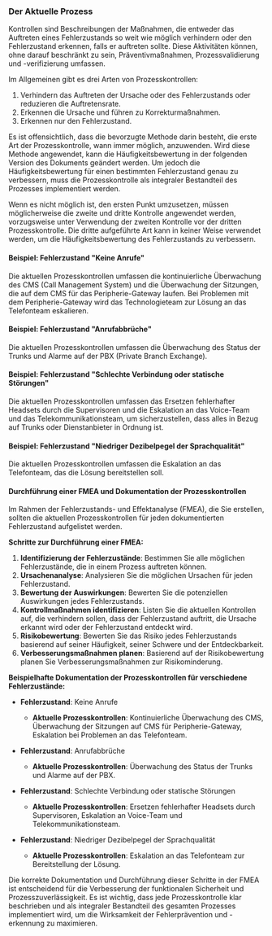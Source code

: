 ### Der Aktuelle Prozess

Kontrollen sind Beschreibungen der Maßnahmen, die entweder das Auftreten eines Fehlerzustands so weit wie möglich verhindern oder den Fehlerzustand erkennen, falls er auftreten sollte. Diese Aktivitäten können, ohne darauf beschränkt zu sein, Präventivmaßnahmen, Prozessvalidierung und -verifizierung umfassen.

Im Allgemeinen gibt es drei Arten von Prozesskontrollen:

1. Verhindern das Auftreten der Ursache oder des Fehlerzustands oder reduzieren die Auftretensrate.
2. Erkennen die Ursache und führen zu Korrekturmaßnahmen.
3. Erkennen nur den Fehlerzustand.

Es ist offensichtlich, dass die bevorzugte Methode darin besteht, die erste Art der Prozesskontrolle, wann immer möglich, anzuwenden. Wird diese Methode angewendet, kann die Häufigkeitsbewertung in der folgenden Version des Dokuments geändert werden. Um jedoch die Häufigkeitsbewertung für einen bestimmten Fehlerzustand genau zu verbessern, muss die Prozesskontrolle als integraler Bestandteil des Prozesses implementiert werden.

Wenn es nicht möglich ist, den ersten Punkt umzusetzen, müssen möglicherweise die zweite und dritte Kontrolle angewendet werden, vorzugsweise unter Verwendung der zweiten Kontrolle vor der dritten Prozesskontrolle. Die dritte aufgeführte Art kann in keiner Weise verwendet werden, um die Häufigkeitsbewertung des Fehlerzustands zu verbessern.

#### Beispiel: Fehlerzustand "Keine Anrufe"

Die aktuellen Prozesskontrollen umfassen die kontinuierliche Überwachung des CMS (Call Management System) und die Überwachung der Sitzungen, die auf dem CMS für das Peripherie-Gateway laufen. Bei Problemen mit dem Peripherie-Gateway wird das Technologieteam zur Lösung an das Telefonteam eskalieren.

#### Beispiel: Fehlerzustand "Anrufabbrüche"

Die aktuellen Prozesskontrollen umfassen die Überwachung des Status der Trunks und Alarme auf der PBX (Private Branch Exchange).

#### Beispiel: Fehlerzustand "Schlechte Verbindung oder statische Störungen"

Die aktuellen Prozesskontrollen umfassen das Ersetzen fehlerhafter Headsets durch die Supervisoren und die Eskalation an das Voice-Team und das Telekommunikationsteam, um sicherzustellen, dass alles in Bezug auf Trunks oder Dienstanbieter in Ordnung ist.

#### Beispiel: Fehlerzustand "Niedriger Dezibelpegel der Sprachqualität"

Die aktuellen Prozesskontrollen umfassen die Eskalation an das Telefonteam, das die Lösung bereitstellen soll.

#### Durchführung einer FMEA und Dokumentation der Prozesskontrollen

Im Rahmen der Fehlerzustands- und Effektanalyse (FMEA), die Sie erstellen, sollten die aktuellen Prozesskontrollen für jeden dokumentierten Fehlerzustand aufgelistet werden.

**Schritte zur Durchführung einer FMEA:**

1. **Identifizierung der Fehlerzustände**: Bestimmen Sie alle möglichen Fehlerzustände, die in einem Prozess auftreten können.
2. **Ursachenanalyse**: Analysieren Sie die möglichen Ursachen für jeden Fehlerzustand.
3. **Bewertung der Auswirkungen**: Bewerten Sie die potenziellen Auswirkungen jedes Fehlerzustands.
4. **Kontrollmaßnahmen identifizieren**: Listen Sie die aktuellen Kontrollen auf, die verhindern sollen, dass der Fehlerzustand auftritt, die Ursache erkannt wird oder der Fehlerzustand entdeckt wird.
5. **Risikobewertung**: Bewerten Sie das Risiko jedes Fehlerzustands basierend auf seiner Häufigkeit, seiner Schwere und der Entdeckbarkeit.
6. **Verbesserungsmaßnahmen planen**: Basierend auf der Risikobewertung planen Sie Verbesserungsmaßnahmen zur Risikominderung.

**Beispielhafte Dokumentation der Prozesskontrollen für verschiedene Fehlerzustände:**

- **Fehlerzustand**: Keine Anrufe

  - **Aktuelle Prozesskontrollen**: Kontinuierliche Überwachung des CMS, Überwachung der Sitzungen auf CMS für Peripherie-Gateway, Eskalation bei Problemen an das Telefonteam.
- **Fehlerzustand**: Anrufabbrüche

  - **Aktuelle Prozesskontrollen**: Überwachung des Status der Trunks und Alarme auf der PBX.
- **Fehlerzustand**: Schlechte Verbindung oder statische Störungen

  - **Aktuelle Prozesskontrollen**: Ersetzen fehlerhafter Headsets durch Supervisoren, Eskalation an Voice-Team und Telekommunikationsteam.
- **Fehlerzustand**: Niedriger Dezibelpegel der Sprachqualität

  - **Aktuelle Prozesskontrollen**: Eskalation an das Telefonteam zur Bereitstellung der Lösung.

Die korrekte Dokumentation und Durchführung dieser Schritte in der FMEA ist entscheidend für die Verbesserung der funktionalen Sicherheit und Prozesszuverlässigkeit. Es ist wichtig, dass jede Prozesskontrolle klar beschrieben und als integraler Bestandteil des gesamten Prozesses implementiert wird, um die Wirksamkeit der Fehlerprävention und -erkennung zu maximieren.
